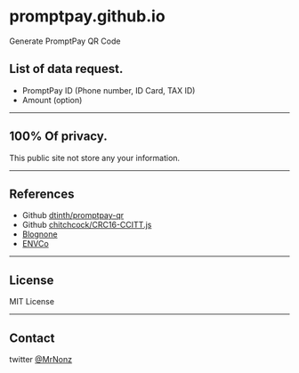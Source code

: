 # promptpay.github.io
Generate PromptPay QR Code

## List of data request.
- PromptPay ID (Phone number, ID Card, TAX ID)
- Amount (option)

---

## 100% Of privacy.
This public site not store any your information.

---

## References
- Github [dtinth/promptpay-qr](https://github.com/dtinth/promptpay-qr)
- Github [chitchcock/CRC16-CCITT.js](https://gist.github.com/chitchcock/5112270)
- [Blognone](https://www.blognone.com/node/95133)
- [ENVCo](https://www.emvco.com/emv-technologies/qrcodes/)
---

## License
MIT License

---

## Contact
twitter [@MrNonz](https://twitter.com/MrNonz)
